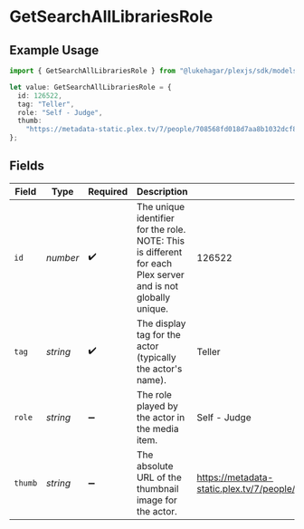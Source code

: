 # GetSearchAllLibrariesRole

## Example Usage

```typescript
import { GetSearchAllLibrariesRole } from "@lukehagar/plexjs/sdk/models/operations";

let value: GetSearchAllLibrariesRole = {
  id: 126522,
  tag: "Teller",
  role: "Self - Judge",
  thumb:
    "https://metadata-static.plex.tv/7/people/708568fd018d7aa8b1032dcf867747e8.jpg",
};
```

## Fields

| Field                                                                                                         | Type                                                                                                          | Required                                                                                                      | Description                                                                                                   | Example                                                                                                       |
| ------------------------------------------------------------------------------------------------------------- | ------------------------------------------------------------------------------------------------------------- | ------------------------------------------------------------------------------------------------------------- | ------------------------------------------------------------------------------------------------------------- | ------------------------------------------------------------------------------------------------------------- |
| `id`                                                                                                          | *number*                                                                                                      | :heavy_check_mark:                                                                                            | The unique identifier for the role.<br/>NOTE: This is different for each Plex server and is not globally unique.<br/> | 126522                                                                                                        |
| `tag`                                                                                                         | *string*                                                                                                      | :heavy_check_mark:                                                                                            | The display tag for the actor (typically the actor's name).                                                   | Teller                                                                                                        |
| `role`                                                                                                        | *string*                                                                                                      | :heavy_minus_sign:                                                                                            | The role played by the actor in the media item.                                                               | Self - Judge                                                                                                  |
| `thumb`                                                                                                       | *string*                                                                                                      | :heavy_minus_sign:                                                                                            | The absolute URL of the thumbnail image for the actor.                                                        | https://metadata-static.plex.tv/7/people/708568fd018d7aa8b1032dcf867747e8.jpg                                 |